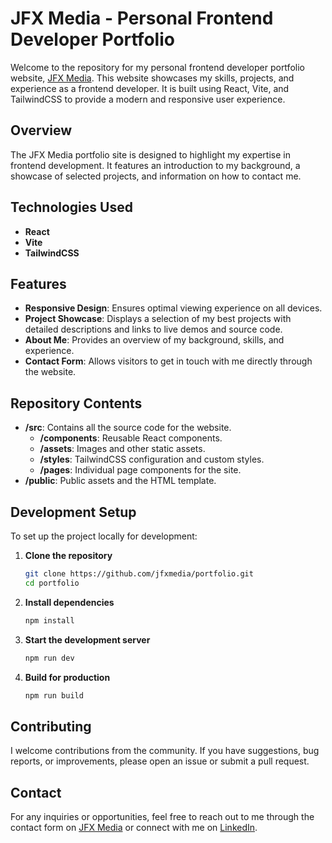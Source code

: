 # JFX Media - Personal Frontend Developer Portfolio

Welcome to the repository for my personal frontend developer portfolio website, [JFX Media](https://www.jfxmedia.com). This website showcases my skills, projects, and experience as a frontend developer. It is built using React, Vite, and TailwindCSS to provide a modern and responsive user experience.

## Overview

The JFX Media portfolio site is designed to highlight my expertise in frontend development. It features an introduction to my background, a showcase of selected projects, and information on how to contact me.

## Technologies Used

- **React**
- **Vite**
- **TailwindCSS**

## Features

- **Responsive Design**: Ensures optimal viewing experience on all devices.
- **Project Showcase**: Displays a selection of my best projects with detailed descriptions and links to live demos and source code.
- **About Me**: Provides an overview of my background, skills, and experience.
- **Contact Form**: Allows visitors to get in touch with me directly through the website.

## Repository Contents

- **/src**: Contains all the source code for the website.
  - **/components**: Reusable React components.
  - **/assets**: Images and other static assets.
  - **/styles**: TailwindCSS configuration and custom styles.
  - **/pages**: Individual page components for the site.
- **/public**: Public assets and the HTML template.

## Development Setup

To set up the project locally for development:

1. **Clone the repository**
   ```bash
   git clone https://github.com/jfxmedia/portfolio.git
   cd portfolio
   ```

2. **Install dependencies**
   ```bash
   npm install
   ```

3. **Start the development server**
   ```bash
   npm run dev
   ```

4. **Build for production**
   ```bash
   npm run build
   ```

## Contributing

I welcome contributions from the community. If you have suggestions, bug reports, or improvements, please open an issue or submit a pull request.

## Contact

For any inquiries or opportunities, feel free to reach out to me through the contact form on [JFX Media](https://www.jfxmedia.com) or connect with me on [LinkedIn](https://www.linkedin.com/in/jfxmedia).

